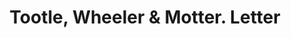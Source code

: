 ---
doi: 10.7916/D8M91MPH
date_other: '1897'
date_other_textual: '1897'
form: correspondence
genre:
- Letters (correspondence)
name:
- Tootle, Wheeler & Motter
object_in_context_url: https://biggert.cul.columbia.edu/items/view/ave_biggert_00699
subject_hierarchical_geographic:
- St. Joseph, Missouri, United States
subject_name:
- Tootle, Wheeler & Motter
title: Tootle, Wheeler & Motter. Letter
sort_title: Tootle, Wheeler & Motter. Letter
call_number: ave_biggert_00699
coordinates:
- 39.75805555555556,-94.83666666666666
pid: ave_biggert_00699
identifiers: ave_biggert_00699
thumbnail: https://derivativo-2.library.columbia.edu/iiif/2/ldpd:345655/full/!256,256/0/native.jpg
permalink: /biggert/ave_biggert_00699/
layout: iiif-image-page
---